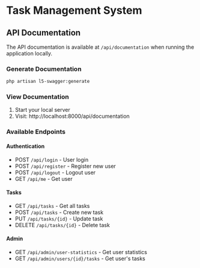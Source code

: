 # Task Management System

## API Documentation

The API documentation is available at `/api/documentation` when running the application locally.

### Generate Documentation
```bash
php artisan l5-swagger:generate
```

### View Documentation
1. Start your local server
2. Visit: http://localhost:8000/api/documentation

### Available Endpoints

#### Authentication
- POST `/api/login` - User login
- POST `/api/register` - Register new user
- POST `/api/logout` - Logout user
- GET  `/api/me` - Get user

#### Tasks
- GET `/api/tasks` - Get all tasks
- POST `/api/tasks` - Create new task
- PUT `/api/tasks/{id}` - Update task
- DELETE `/api/tasks/{id}` - Delete task

#### Admin
- GET `/api/admin/user-statistics` - Get user statistics
- GET `/api/admin/users/{id}/tasks` - Get user's tasks
